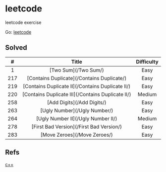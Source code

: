 # leetcode
leetcode exercise

Go: [leetcode](https://leetcode.com/problemset/all/)


## Solved
  \#  | Title  | Difficulty
:----:|:------:|:----:
1   | [Two Sum](/Two Sum/) | Easy
217 | [Contains Duplicate](/Contains Duplicate/) | Easy 
219 | [Contains Duplicate II](/Contains Duplicate II/) | Easy 
220 | [Contains Duplicate III](/Contains Duplicate II/) | Medium 
258 | [Add Digits](/Add Digits/) | Easy 
263 | [Ugly Number](/Ugly Number/) | Easy 
264 | [Ugly Number II](/Ugly Number II/) | Medium 
278 | [First Bad Version](/First Bad Version/) | Easy 
283 | [Move Zeroes](/Move Zeroes/) | Easy 


## Refs

[c++](http://en.cppreference.com/w/cpp)


